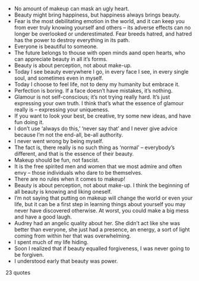  - No amount of makeup can mask an ugly heart.
 - Beauty might bring happiness, but happiness always brings beauty.
 - Fear is the most debilitating emotion in the world, and it can keep you from ever truly knowing yourself and others – its adverse effects can no longer be overlooked or underestimated. Fear breeds hatred, and hatred has the power to destroy everything in its path.
 - Everyone is beautiful to someone.
 - The future belongs to thouse with open minds aand open hearts, who can appreciate beauty in all it’s forms.
 - Beauty is about perception, not about make-up.
 - Today I see beauty everywhere I go, in every face I see, in every single soul, and sometimes even in myself.
 - Today I choose to feel life, not to deny my humanity but embrace it.
 - Perfection is boring. If a face doesn’t have mistakes, it’s nothing.
 - Glamour is not self-conscious; it’s not trying really hard. It’s just expressing your own truth. I think that’s what the essence of glamour really is – expressing your uniqueness.
 - If you want to look your best, be creative, try some new ideas, and have fun doing it.
 - I don’t use ‘always do this,’ ‘never say that’ and I never give advice because I’m not the end-all, be-all authority.
 - I never went wrong by being myself.
 - The fact is, there really is no such thing as ‘normal’ – everybody’s different, and that is the essence of their beauty.
 - Makeup should be fun, not fascist.
 - It is the free spirited men and women that we most admire and often envy – those individuals who dare to be themselves.
 - There are no rules when it comes to makeup!
 - Beauty is about perception, not about make-up. I think the beginning of all beauty is knowing and liking oneself.
 - I’m not saying that putting on makeup will change the world or even your life, but it can be a first step in learning things about yourself you may never have discovered otherwise. At worst, you could make a big mess and have a good laugh.
 - Audrey had an angelic quality about her. She didn’t act like she was better than everyone, she just had a presence, an energy, a sort of light coming from within her that was overwhelming.
 - I spent much of my life hiding.
 - Soon I realized that if beauty equalled forgiveness, I was never going to be forgiven.
 - I understood early that beauty was power.

23 quotes